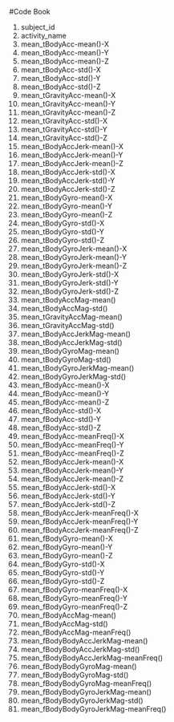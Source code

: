 #Code Book

1. subject_id
1. activity_name
1. mean_tBodyAcc-mean()-X
1. mean_tBodyAcc-mean()-Y
1. mean_tBodyAcc-mean()-Z
1. mean_tBodyAcc-std()-X
1. mean_tBodyAcc-std()-Y
1. mean_tBodyAcc-std()-Z
1. mean_tGravityAcc-mean()-X
1. mean_tGravityAcc-mean()-Y
1. mean_tGravityAcc-mean()-Z
1. mean_tGravityAcc-std()-X
1. mean_tGravityAcc-std()-Y
1. mean_tGravityAcc-std()-Z
1. mean_tBodyAccJerk-mean()-X
1. mean_tBodyAccJerk-mean()-Y
1. mean_tBodyAccJerk-mean()-Z
1. mean_tBodyAccJerk-std()-X
1. mean_tBodyAccJerk-std()-Y
1. mean_tBodyAccJerk-std()-Z
1. mean_tBodyGyro-mean()-X
1. mean_tBodyGyro-mean()-Y
1. mean_tBodyGyro-mean()-Z
1. mean_tBodyGyro-std()-X
1. mean_tBodyGyro-std()-Y
1. mean_tBodyGyro-std()-Z
1. mean_tBodyGyroJerk-mean()-X
1. mean_tBodyGyroJerk-mean()-Y
1. mean_tBodyGyroJerk-mean()-Z
1. mean_tBodyGyroJerk-std()-X
1. mean_tBodyGyroJerk-std()-Y
1. mean_tBodyGyroJerk-std()-Z
1. mean_tBodyAccMag-mean()
1. mean_tBodyAccMag-std()
1. mean_tGravityAccMag-mean()
1. mean_tGravityAccMag-std()
1. mean_tBodyAccJerkMag-mean()
1. mean_tBodyAccJerkMag-std()
1. mean_tBodyGyroMag-mean()
1. mean_tBodyGyroMag-std()
1. mean_tBodyGyroJerkMag-mean()
1. mean_tBodyGyroJerkMag-std()
1. mean_fBodyAcc-mean()-X
1. mean_fBodyAcc-mean()-Y
1. mean_fBodyAcc-mean()-Z
1. mean_fBodyAcc-std()-X
1. mean_fBodyAcc-std()-Y
1. mean_fBodyAcc-std()-Z
1. mean_fBodyAcc-meanFreq()-X
1. mean_fBodyAcc-meanFreq()-Y
1. mean_fBodyAcc-meanFreq()-Z
1. mean_fBodyAccJerk-mean()-X
1. mean_fBodyAccJerk-mean()-Y
1. mean_fBodyAccJerk-mean()-Z
1. mean_fBodyAccJerk-std()-X
1. mean_fBodyAccJerk-std()-Y
1. mean_fBodyAccJerk-std()-Z
1. mean_fBodyAccJerk-meanFreq()-X
1. mean_fBodyAccJerk-meanFreq()-Y
1. mean_fBodyAccJerk-meanFreq()-Z
1. mean_fBodyGyro-mean()-X
1. mean_fBodyGyro-mean()-Y
1. mean_fBodyGyro-mean()-Z
1. mean_fBodyGyro-std()-X
1. mean_fBodyGyro-std()-Y
1. mean_fBodyGyro-std()-Z
1. mean_fBodyGyro-meanFreq()-X
1. mean_fBodyGyro-meanFreq()-Y
1. mean_fBodyGyro-meanFreq()-Z
1. mean_fBodyAccMag-mean()
1. mean_fBodyAccMag-std()
1. mean_fBodyAccMag-meanFreq()
1. mean_fBodyBodyAccJerkMag-mean()
1. mean_fBodyBodyAccJerkMag-std()
1. mean_fBodyBodyAccJerkMag-meanFreq()
1. mean_fBodyBodyGyroMag-mean()
1. mean_fBodyBodyGyroMag-std()
1. mean_fBodyBodyGyroMag-meanFreq()
1. mean_fBodyBodyGyroJerkMag-mean()
1. mean_fBodyBodyGyroJerkMag-std()
1. mean_fBodyBodyGyroJerkMag-meanFreq()